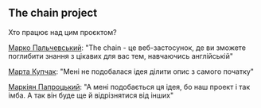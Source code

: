 ## The chain project


Хто працює над цим проєктом?

[Марко Пальчевський](https://www.instagram.com/mrqsyaka/): "The chain - це веб-застосунок, де ви зможете поглибити знання з цікавих для вас тем, навчаючись англійській"

[Марта Купчак](https://www.instagram.com/k.mmarta/): "Мені не подобалася ідея ділити опис з самого початку"

[Маркіян Папроцький](https://www.instagram.com/markiyan_paprotskiy/): "А мені подобається ця ідея, бо наш проект і так імба. А так він буде ще й відрізнятися від інших"



